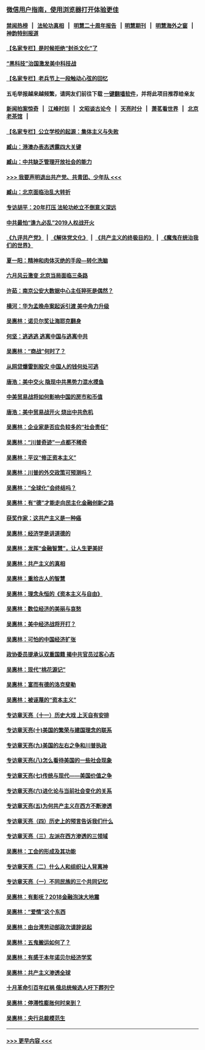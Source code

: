 ### [微信用户指南，使用浏览器打开体验更佳](https://github.com/gfw-breaker/banned-news1/blob/master/indexes/wechat-guide.md?t=0)
#### [禁闻热榜](热点新闻.md?t=0)  &nbsp;&nbsp;|&nbsp;&nbsp; [法轮功真相](https://github.com/gfw-breaker/truth/blob/master/README.md?t=0) &nbsp;&nbsp;|&nbsp;&nbsp; [明慧二十周年报告](https://github.com/gfw-breaker/mh-reports/blob/master/README.md?t=0) &nbsp;&nbsp;|&nbsp;&nbsp;[明慧期刊](https://github.com/gfw-breaker/mh-qikan) &nbsp;&nbsp;|&nbsp;&nbsp; [明慧海外之窗](https://github.com/gfw-breaker/mh-news/blob/master/README.md?t=0) &nbsp;&nbsp;|&nbsp;&nbsp; [神韵特别报道](https://github.com/gfw-breaker/mh-news/blob/master/shenyun.md?t=0)
#### [【名家专栏】是时候拒绝“封杀文化”了](../pages/nsc423/n11814093.md?t=02111022) 
#### [“黑科技”治国激发美中科技战](../pages/nsc423/n11638056.md?t=02111022) 
#### [【名家专栏】老兵节上一段触动心弦的回忆](../pages/nsc423/n11646016.md?t=02111022) 
#### 五毛举报越来越频繁，请网友们前往下载 [一键翻墙软件](https://github.com/gfw-breaker/ssr-accounts)，并将此项目推荐给亲友
#### [新闻拍案惊奇](https://github.com/gfw-breaker/banned-news1/blob/master/pages/link4.md) &nbsp;&nbsp;|&nbsp;&nbsp; [江峰时刻](https://github.com/gfw-breaker/banned-news1/blob/master/pages/link4.md) &nbsp;&nbsp;|&nbsp;&nbsp; [文昭谈古论今](https://github.com/gfw-breaker/banned-news1/blob/master/pages/link4.md) &nbsp;&nbsp;|&nbsp;&nbsp; [天亮时分](https://github.com/gfw-breaker/banned-news1/blob/master/pages/link4.md) &nbsp;&nbsp;|&nbsp;&nbsp; [萧茗看世界](https://github.com/gfw-breaker/banned-news1/blob/master/pages/link4.md) &nbsp;&nbsp;|&nbsp;&nbsp; [北京老茶馆](https://github.com/gfw-breaker/banned-news1/blob/master/pages/link4.md) &nbsp;&nbsp;|&nbsp;&nbsp; 
#### [【名家专栏】公立学校的起源：集体主义与失败](../pages/nsc423/n11601833.md?t=02111022) 
#### [臧山：港澳办表态透露四大关键](../pages/nsc423/n11421628.md?t=02111022) 
#### [臧山：中共缺乏管理开放社会的能力](../pages/nsc423/n11407457.md?t=02111022) 
#### [>>> 我要声明退出共产党、共青团、少年队 <<<](https://github.com/begood0513/goodnews/blob/master/quit/letter.md) 
#### [臧山：北京面临治乱大转折](../pages/nsc423/n11406895.md?t=02111022) 
#### [专访胡平：20年打压 法轮功屹立不倒意义深远](../pages/nsc423/n11398800.md?t=02111022) 
#### [中共最怕“逢九必乱”2019人权战开火](../pages/nsc423/n11385248.md?t=02111022) 
#### [《九评共产党》](https://github.com/begood0513/9ping.md/blob/master/README.md) &nbsp;|&nbsp; [《解体党文化》](../../../../jtdwh.md/blob/master/README.md)  &nbsp;|&nbsp; [《共产主义的终极目的》](../../../../gczydzjmd.md/blob/master/README.md) &nbsp;|&nbsp; [《魔鬼在统治我们的世界》](../../../../mgztzwmdsj.md/blob/master/README.md) 
#### [夏一阳：精神和肉体灭绝的手段—转化洗脑](../pages/nsc423/n11368250.md?t=02111022) 
#### [六月风云激变 北京当局面临三条路](../pages/nsc423/n11313668.md?t=02111022) 
#### [许茹：南京公安大数据中心主任猝死是偶然？](../pages/nsc423/n11064744.md?t=02111022) 
#### [横河：华为孟晚舟案起诉引渡 美中角力升级](../pages/nsc423/n11027230.md?t=02111022) 
#### [吴惠林：诺贝尔奖让海耶克翻身](../pages/nsc423/n10890049.md?t=02111022) 
#### [何坚：逃逃逃 逃离中国与逃离中共](../pages/nsc423/n10592891.md?t=02111022) 
#### [吴惠林：“商战”何时了？](../pages/nsc423/n10573558.md?t=02111022) 
#### [从网贷爆雷到股灾 中国人的钱何处可逃](../pages/nsc423/n10572800.md?t=02111022) 
#### [唐浩：美中交火 隐现中共黑势力混水摸鱼](../pages/nsc423/n10544040.md?t=02111022) 
#### [中美贸易战将如何影响中国的房市和币值](../pages/nsc423/n10543697.md?t=02111022) 
#### [唐浩：美中贸易战开火 烧出中共危机](../pages/nsc423/n10540126.md?t=02111022) 
#### [吴惠林：企业家是否应负较多的“社会责任”](../pages/nsc423/n10535022.md?t=02111022) 
#### [吴惠林：“川普奇迹”一点都不稀奇](../pages/nsc423/n10512808.md?t=02111022) 
#### [吴惠林：平议“修正资本主义”](../pages/nsc423/n10495724.md?t=02111022) 
#### [吴惠林：川普的外交政策可预测吗？](../pages/nsc423/n10462387.md?t=02111022) 
#### [吴惠林：“全球化”会终结吗？](../pages/nsc423/n10452838.md?t=02111022) 
#### [吴惠林：有“德”才能走向民主化金融创新之路](../pages/nsc423/n10432292.md?t=02111022) 
#### [获奖作家：这共产主义是一种癌](../pages/nsc423/n10431541.md?t=02111022) 
#### [吴惠林：经济学是讲道德的](../pages/nsc423/n10398014.md?t=02111022) 
#### [吴惠林：发挥“金融智慧”，让人生更美好](../pages/nsc423/n10375019.md?t=02111022) 
#### [吴惠林：共产主义的真相](../pages/nsc423/n10351394.md?t=02111022) 
#### [吴惠林：重拾古人的智慧](../pages/nsc423/n10337691.md?t=02111022) 
#### [吴惠林：理念永恒的《资本主义与自由》](../pages/nsc423/n10316274.md?t=02111022) 
#### [吴惠林：数位经济的美丽与哀愁](../pages/nsc423/n10292946.md?t=02111022) 
#### [吴惠林：美中经济战将开打？](../pages/nsc423/n10258825.md?t=02111022) 
#### [吴惠林：可怕的中国经济扩张](../pages/nsc423/n10219147.md?t=02111022) 
#### [政协委员提承认双重国籍 揭中共官员过客心态](../pages/nsc423/n10208809.md?t=02111022) 
#### [吴惠林：现代“桃花源记”](../pages/nsc423/n10185234.md?t=02111022) 
#### [吴惠林：富而有德的洛克斐勒](../pages/nsc423/n10142264.md?t=02111022) 
#### [吴惠林：被诬蔑的“资本主义”](../pages/nsc423/n10124816.md?t=02111022) 
#### [专访章天亮（十一）历史大戏 上天自有安排](../pages/nsc423/n10094905.md?t=02111022) 
#### [专访章天亮(十)美国的繁荣与建国理念的联系](../pages/nsc423/n10094899.md?t=02111022) 
#### [专访章天亮(九)美国的左右之争和川普执政](../pages/nsc423/n10094889.md?t=02111022) 
#### [专访章天亮(八)怎么看待美国的一些社会现象](../pages/nsc423/n10094857.md?t=02111022) 
#### [专访章天亮(七)传统与现代——美国价值之争](../pages/nsc423/n10093140.md?t=02111022) 
#### [专访章天亮(六)进化论与当前社会变化的关系](../pages/nsc423/n10092036.md?t=02111022) 
#### [专访章天亮(五)为何共产主义在西方不断渗透](../pages/nsc423/n10083620.md?t=02111022) 
#### [专访章天亮（四）历史上的预言告诉我们什么](../pages/nsc423/n10083606.md?t=02111022) 
#### [专访章天亮（三）左派在西方渗透的三领域](../pages/nsc423/n10081115.md?t=02111022) 
#### [吴惠林：工会的形成及其功能](../pages/nsc423/n10080633.md?t=02111022) 
#### [专访章天亮（二）什么人和组织让人背离神](../pages/nsc423/n10076637.md?t=02111022) 
#### [专访章天亮（一）不同民族的三个共同记忆](../pages/nsc423/n10074188.md?t=02111022) 
#### [吴惠林：有影呒？2018金融泡沫大地震](../pages/nsc423/n10040534.md?t=02111022) 
#### [吴惠林：“爱情”这个东西](../pages/nsc423/n10019423.md?t=02111022) 
#### [吴惠林：由台湾劳动部政次请辞说起](../pages/nsc423/n9979679.md?t=02111022) 
#### [吴惠林：五鬼搬运如何了？](../pages/nsc423/n9925338.md?t=02111022) 
#### [吴惠林：有感于本年诺贝尔经济学奖](../pages/nsc423/n9871883.md?t=02111022) 
#### [吴惠林：共产主义渗透全球](../pages/nsc423/n9812748.md?t=02111022) 
#### [十月革命引百年红祸 俄总统候选人吁下葬列宁](../pages/nsc423/n9810182.md?t=02111022) 
#### [吴惠林：停滞性膨胀何时来到？](../pages/nsc423/n9764136.md?t=02111022) 
#### [吴惠林：央行总裁模范生](../pages/nsc423/n9728134.md?t=02111022) 

----
#### [ >>> 更早内容 <<< ](../indexes/nsc423-earlier.md)
